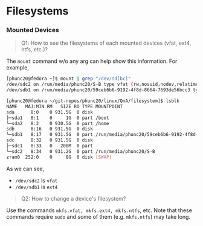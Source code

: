 # Filesystems


### Mounted Devices
> Q1: How to see the filesystems of each mounted devices (vfat, ext4, ntfs, etc.)?

The `mount` command w/o any arg can help show this information. For example,
```bash
[phunc20@fedora ~]$ mount | grep "/dev/sd[bc]"
/dev/sdc2 on /run/media/phunc20/S-B type vfat (rw,nosuid,nodev,relatime,uid=1000,gid=1000,fmask=0022,dmask=0022,codepage=437,iocharset=ascii,shortname=mixed,showexec,utf8,flush,errors=remount-ro,uhelper=udisks2)
/dev/sdb1 on /run/media/phunc20/59ceb6b6-9192-4f8d-8664-7693de56bcc3 type ext4 (rw,nosuid,nodev,relatime,seclabel,errors=remount-ro,uhelper=udisks2)

[phunc20@fedora ~/git-repos/phunc20/linux/QnA/filesystem]$ lsblk
NAME   MAJ:MIN RM   SIZE RO TYPE MOUNTPOINT
sda      8:0    0 931.5G  0 disk
├─sda1   8:1    0     1G  0 part /boot
└─sda2   8:2    0 930.5G  0 part /home
sdb      8:16   0 931.5G  0 disk
└─sdb1   8:17   0 931.5G  0 part /run/media/phunc20/59ceb6b6-9192-4f8d-8664-7693de56bcc3
sdc      8:32   0 931.5G  0 disk
├─sdc1   8:33   0   200M  0 part
└─sdc2   8:34   0 931.2G  0 part /run/media/phunc20/S-B
zram0  252:0    0     8G  0 disk [SWAP]
```

As we can see,
- `/dev/sdc2` is `vfat`
- `/dev/sdb1` is `ext4`


> Q2: How to change a device's filesystem?

Use the commands `mkfs.vfat, mkfs.ext4, mkfs.ntfs`, etc. Note that these commands require `sudo` and
some of them (e.g. `mkfs.ntfs`) may take long.
